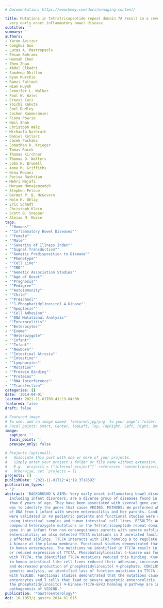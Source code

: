 ```yaml
---
# Documentation: https://wowchemy.com/docs/managing-content/

title: Mutations in tetratricopeptide repeat domain 7A result in a severe form of
  very early onset inflammatory bowel disease
subtitle: ''
summary: ''
authors:
- Yaron Avitzur
- Conghui Guo
- Lucas A. Mastropaolo
- Ehsan Bahrami
- Hannah Chen
- Zhen Zhao
- Abdul Elkadri
- Sandeep Dhillon
- Ryan Murchie
- Ramzi Fattouh
- Hien Huynh
- Jennifer L. Walker
- Paul W. Wales
- Ernest Cutz
- Yoichi Kakuta
- Joel Dudley
- Jochen Kammermeier
- Fiona Powrie
- Neil Shah
- Christoph Walz
- Michaela Nathrath
- Daniel Kotlarz
- Jacek Puchaka
- Jonathan R. Krieger
- Tomas Racek
- Thomas Kirchner
- Thomas D. Walters
- John H. Brumell
- Anne M. Griffiths
- Nima Rezaei
- Parisa Rashtian
- Mehri Najafi
- Maryam Monajemzadeh
- Stephen Pelsue
- Dermot P. B. McGovern
- Holm H. Uhlig
- Eric Schadt
- Christoph Klein
- Scott B. Snapper
- Aleixo M. Muise
tags:
- '"Humans"'
- '"Inflammatory Bowel Diseases"'
- '"Female"'
- '"Male"'
- '"Severity of Illness Index"'
- '"Signal Transduction"'
- '"Genetic Predisposition to Disease"'
- '"Phenotype"'
- '"Cell Line"'
- '"IBD"'
- '"Genetic Association Studies"'
- '"Age of Onset"'
- '"Prognosis"'
- '"Pedigree"'
- '"Autoimmunity"'
- '"Child"'
- '"Preschool"'
- '"1-Phosphatidylinositol 4-Kinase"'
- '"Apoptosis"'
- '"Cell Adhesion"'
- '"DNA Mutational Analysis"'
- '"Enterocolitis"'
- '"Enterocytes"'
- '"Exome"'
- '"Heterozygote"'
- '"Infant"'
- '"Infant"'
- '"Newborn"'
- '"Intestinal Atresia"'
- '"Intestine"'
- '"Lymphocytes"'
- '"Mutation"'
- '"Protein Binding"'
- '"Proteins"'
- '"RNA Interference"'
- '"Transfection"'
categories: []
date: '2014-04-01'
lastmod: 2021-11-01T08:41:19-04:00
featured: false
draft: false

# Featured image
# To use, add an image named `featured.jpg/png` to your page's folder.
# Focal points: Smart, Center, TopLeft, Top, TopRight, Left, Right, BottomLeft, Bottom, BottomRight.
image:
  caption: ''
  focal_point: ''
  preview_only: false

# Projects (optional).
#   Associate this post with one or more of your projects.
#   Simply enter your project's folder or file name without extension.
#   E.g. `projects = ["internal-project"]` references `content/project/deep-learning/index.md`.
#   Otherwise, set `projects = []`.
projects: []
publishDate: '2021-11-01T12:41:19.371869Z'
publication_types:
- '2'
abstract: 'BACKGROUND & AIMS: Very early onset inflammatory bowel diseases (VEOIBD),
  including infant disorders, are a diverse group of diseases found in children younger
  than 6 years of age. They have been associated with several gene variants. Our aim
  was to identify the genes that cause VEOIBD. METHODS: We performed whole exome sequencing
  of DNA from 1 infant with severe enterocolitis and her parents. Candidate gene mutations
  were validated in 40 pediatric patients and functional studies were carried out
  using intestinal samples and human intestinal cell lines. RESULTS: We identified
  compound heterozygote mutations in the Tetratricopeptide repeat domain 7 (TTC7A)
  gene in an infant from non-consanguineous parents with severe exfoliative apoptotic
  enterocolitis; we also detected TTC7A mutations in 2 unrelated families, each with
  2 affected siblings. TTC7A interacts with EFR3 homolog B to regulate phosphatidylinositol
  4-kinase at the plasma membrane. Functional studies demonstrated that TTC7A is expressed
  in human enterocytes. The mutations we identified in TTC7A result in either mislocalization
  or reduced expression of TTC7A. Phosphatidylinositol 4-kinase was found to co-immunoprecipitate
  with TTC7A; the identified TTC7A mutations reduced this binding. Knockdown of TTC7A
  in human intestinal-like cell lines reduced their adhesion, increased apoptosis,
  and decreased production of phosphatidylinositol 4-phosphate. CONCLUSIONS: In a
  genetic analysis, we identified loss of function mutations in TTC7A in 5 infants
  with VEOIBD. Functional studies demonstrated that the mutations cause defects in
  enterocytes and T cells that lead to severe apoptotic enterocolitis. Defects in
  the phosphatidylinositol 4-kinase-TTC7A-EFR3 homolog B pathway are involved in the
  pathogenesis of VEOIBD.'
publication: '*Gastroenterology*'
doi: 10.1053/j.gastro.2014.01.015
---
```

